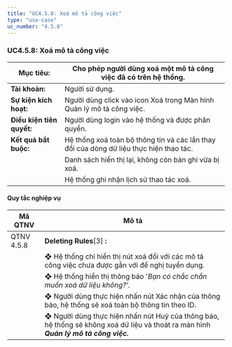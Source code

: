 ```yaml
---
title: "UC4.5.8: Xoá mô tả công việc"
type: "use-case"
uc_number: "4.5.8"
---
```


### UC4.5.8: Xoá mô tả công việc

| **Mục tiêu:** | Cho phép người dùng xoá một mô tả công việc đã có trên hệ thống. |
| --- | --- |
| **Tài khoản:** | Người sử dụng. |
| **Sự kiện kích hoạt:** | Người dùng click vào icon Xoá trong Màn hình Quản lý mô tả công việc. |
| **Điều kiện tiên quyết:** | Người dùng login vào hệ thống và được phân quyền. |
| **Kết quả bắt buộc:** | Hệ thống xoá toàn bộ thông tin và các lần thay đổi của dòng dữ liệu thực hiện thao tác. |
|  | Danh sách hiển thị lại, không còn bản ghi vừa bị xoá. |
|  | Hệ thống ghi nhận lịch sử thao tác xoá. |

#### Quy tắc nghiệp vụ

| **Mã QTNV** | **Mô tả** |
| --- | --- |
| QTNV 4.5.8 | **Deleting Rules**\[3\] **:** |
|  | ❖ Hệ thống chỉ hiển thị nút xoá đối với các mô tả công việc chưa được gắn với đề nghị tuyển dụng. |
|  | ❖ Hệ thống hiển thị thông báo '*Bạn có chắc chắn muốn xoá dữ liệu không?'.* |
|  | ❖ Người dùng thực hiện nhấn nút Xác nhận của thông báo, hệ thống sẽ xoá toàn bộ thông tin theo ID. |
|  | ❖ Người dùng thực hiện nhấn nút Huỷ của thông báo, hệ thống sẽ không xoá dữ liệu và thoát ra màn hình ***Quản lý mô tả công việc.*** |
